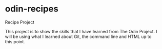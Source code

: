 # odin-recipes
Recipe Project 

This project is to show the skills that I have learned from The Odin Project. I will be using what I learned about Git, the command line and HTML up to this point.